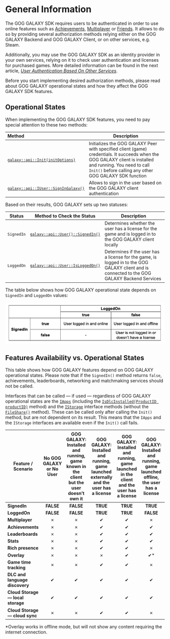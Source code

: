 # General Information

The GOG GALAXY SDK requires users to be authenticated in order to use online features such as [Achievements](sdk-stats-and-achievements.md), [Multiplayer](sdk-multiplayer.md) or [Friends](sdk-friends.md). It allows to do so by providing several authorization methods relying either on the GOG GALAXY Backend and GOG GALAXY Client, or on other services, e.g. Steam.

Additionally, you may use the GOG GALAXY SDK as an identity provider in your own services, relying on it to check user authentication and licenses for purchased games. More detailed information can be found in the next article, [*User Authentication Based On Other Services*](sdk-authentication-with-other-services.md).

Before you start implementing desired authorization methods, please read about GOG GALAXY operational states and how they affect the GOG GALAXY SDK features.

## Operational States

When implementing the GOG GALAXY SDK features, you need to pay special attention to these two methods:

| Method                                                       | Description                                                  |
| :----------------------------------------------------------- | ------------------------------------------------------------ |
| [`galaxy::api::Init(initOptions)`](https://docs.gog.com/galaxyapi/group__Peer.html#ga7d13610789657b6aebe0ba0aa542196f) | Initializes the GOG GALAXY Peer with specified client (game) credentials. It succeeds when the GOG GALAXY client is installed and running. You need to call `Init()` before calling any other GOG GALAXY SDK function |
| [`galaxy::api::IUser::SignInGalaxy()`](https://docs.gog.com/galaxyapi/classgalaxy_1_1api_1_1IUser.html#a65e86ddce496e67c3d7c1cc5ed4f3939) | Allows to sign in the user based on the GOG GALAXY client authentication |

Based on their results, GOG GALAXY sets up two statuses:

| Status     | Method to Check the Status                                   | Description                                                  |
| ---------- | ------------------------------------------------------------ | ------------------------------------------------------------ |
| `SignedIn` | [`galaxy::api::User()::SignedIn()`](https://docs.gog.com/galaxyapi/classgalaxy_1_1api_1_1IUser.html#aa6c13795a19e7dae09674048394fc650) | Determines whether the user has a license for the game and is logged in to the GOG GALAXY client locally |
| `LoggedOn` | [`galaxy::api::User::IsLoggedOn()`](https://docs.gog.com/galaxyapi/classgalaxy_1_1api_1_1IUser.html#a3e373012e77fd2baf915062d9e0c05b3) | Determines if the user has a license for the game, is logged in to the GOG GALAXY client and is connected to the GOG GALAXY Backend Services |

The table below shows how GOG GALAXY operational state depends on `SignedIn` and `LoggedOn` values:

![Operational States](_assets/sdk-operational-states.png)

## Features Availability vs. Operational States

This table shows how GOG GALAXY features depend on GOG GALAXY operational states. Please note that if the `SignedIn()` method returns `false`, achievements, leaderboards, networking and matchmaking services should not be called.

Interfaces that can be called — if used — regardless of GOG GALAXY operational states are the [`IApps`](https://docs.gog.com/galaxyapi/classgalaxy_1_1api_1_1IApps.html) (including the [`IsDlcInstalled(ProductID productID)`](https://docs.gog.com/galaxyapi/classgalaxy_1_1api_1_1IApps.html#a46fbdec6ec2e1b6d1a1625ba157d3aa2) method) and the [`IStorage`](https://docs.gog.com/galaxyapi/classgalaxy_1_1api_1_1IStorage.html) interface methods (without the [`FileShare()`](https://docs.gog.com/galaxyapi/classgalaxy_1_1api_1_1IStorage.html#a10cfbb334ff48fcb8c9f891adc45ca1d) method). These can be called only after calling the `Init()` method, but are not dependent on its result. This means that the `IApps` and the `IStorage` interfaces are available even if the `Init()` call fails.

| **Feature / Scenario**            | **No GOG GALAXY or No User** | **GOG GALAXY: Installed and running, game known in the client but the user doesn’t own it** | **GOG GALAXY: Installed and running, game launched externally and the user has a license** | **GOG GALAXY: Installed and running, game launched in the client and the user has a license** | **GOG GALAXY: Installed and running, game launched offline, the user has a license** | **Other platforms (crossplay)** |
| --------------------------------- | :--------------------------: | :----------------------------------------------------------: | :----------------------------------------------------------: | :----------------------------------------------------------: | :----------------------------------------------------------: | :-----------------------------: |
| **SignedIn**                      |          **FALSE**           |                          **FALSE**                           |                           **TRUE**                           |                           **TRUE**                           |                           **TRUE**                           |            **TRUE**             |
| **LoggedOn**                      |          **FALSE**           |                          **FALSE**                           |                           **TRUE**                           |                           **TRUE**                           |                          **FALSE**                           |            **TRUE**             |
| **Multiplayer**                   |              ✗               |                              ✗                               |                              ✔︎                               |                              ✔︎                               |                              ✗                               |                ✔︎                |
| **Achievements**                  |              ✗               |                              ✗                               |                              ✔︎                               |                              ✔︎                               |                              ✔︎                               |                ✗                |
| **Leaderboards**                  |              ✗               |                              ✗                               |                              ✔︎                               |                              ✔︎                               |                              ✔︎                               |                ✗                |
| **Stats**                         |              ✗               |                              ✗                               |                              ✔︎                               |                              ✔︎                               |                              ✔︎                               |                ✗                |
| **Rich presence**                 |              ✗               |                              ✗                               |                              ✔︎                               |                              ✔︎                               |                              ✗                               |                ✗                |
| **Overlay**                       |              ✗               |                              ✗                               |                              ✗                               |                              ✔︎                               |                              ✔︎*                              |                ✗                |
| **Game time tracking**            |              ✗               |                              ✗                               |                              ✔︎                               |                              ✔︎                               |                              ✗                               |                ✗                |
| **DLC and language discovery**    |              ✔︎               |                              ✔︎                               |                              ✔︎                               |                              ✔︎                               |                              ✔︎                               |                ✗                |
| **Cloud Storage — local storage** |              ✔︎               |                              ✔︎                               |                              ✔︎                               |                              ✔︎                               |                              ✔︎                               |                ✗                |
| **Cloud Storage — cloud sync**    |              ✗               |                              ✗                               |                              ✔︎                               |                              ✔︎                               |                              ✗                               |                ✗                |

 *Overlay works in offline mode, but will not show any content requiring the internet connection.